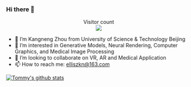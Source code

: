 ### Hi there 👋

<p align="center"> 
  Visitor count<br>
  <img src="https://profile-counter.glitch.me/MontaEllis/count.svg" />
</p>

- 🔭 I’m Kangneng Zhou from University of Science & Technology Beijing
- 🌱 I’m interested in Generative Models, Neural Rendering, Computer Graphics, and Medical Image Processing
- 👯 I’m looking to collaborate on VR, AR and Medical Application
- 📫 How to reach me: elliszkn@163.com


[![Tommy's github stats](https://github-readme-stats.vercel.app/api?username=MontaEllis&show_icons=true&theme=radical)](https://github.com/anuraghazra/github-readme-stats)
